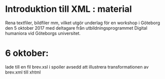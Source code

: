 # Introduktion till XML : material

Rena textfiler, bildfiler mm, vilket utgör underlag för en workshop i Göteborg den 5 oktober 2017 med deltagare från utbildningsprogrammet Digital humaniora vid Göteborgs universitet.

# 6 oktober:
lade till en fil brev.xsl i spoiler avsedd att illustrera transformationen av brev.xml till xhtml
